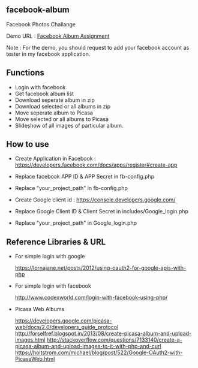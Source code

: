 ## facebook-album
Facebook Photos Challange

Demo URL : [Facebook Album Assignment](http://www.vivekpipaliya.com/rtcamp_facebook_album/)

Note : For the demo, you should request to add your facebook account as tester in my facebook application.

## Functions

- Login with facebook
- Get facebook album list
- Download seperate album in zip
- Download selected or all albums in zip
- Move seperate album to Picasa
- Move selected or all albums to Picasa
- Slideshow of all images of particular album.


## How to use

- Create Application in Facebook : https://developers.facebook.com/docs/apps/register#create-app
- Replace facebook APP ID & APP Secret in fb-config.php
- Replace "your_project_path" in fb-config.php

- Create Google client id : https://console.developers.google.com/
- Replace Google Client ID & Client Secret in includes/Google_login.php
- Replace "your_project_path" in Google_login.php

## Reference Libraries & URL

- For simple login with google 

	https://lornajane.net/posts/2012/using-oauth2-for-google-apis-with-php
	
- For simple login with facebook

	http://www.codexworld.com/login-with-facebook-using-php/
	
- Picasa Web Albums 

	https://developers.google.com/picasa-web/docs/2.0/developers_guide_protocol
	http://forselfref.blogspot.in/2013/08/create-picasa-album-and-upload-images.html
	http://stackoverflow.com/questions/7133140/create-a-picasa-album-and-upload-images-to-it-with-php-and-curl
	https://holtstrom.com/michael/blog/post/522/Google-OAuth2-with-PicasaWeb.html
